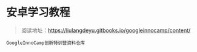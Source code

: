 # 安卓学习教程



>阅读地址：https://liulangdeyu.gitbooks.io/googleinnocamp/content/


```
GoogleInnoCamp创新特训营资料仓库
```
